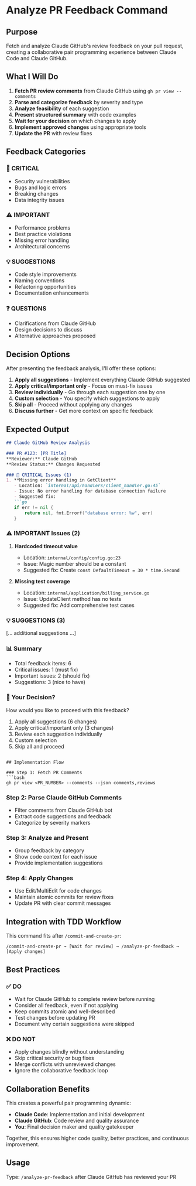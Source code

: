 # Analyze PR Feedback Command

## Purpose
Fetch and analyze Claude GitHub's review feedback on your pull request, creating a collaborative pair programming experience between Claude Code and Claude GitHub.

## What I Will Do
1. **Fetch PR review comments** from Claude GitHub using `gh pr view --comments`
2. **Parse and categorize feedback** by severity and type
3. **Analyze feasibility** of each suggestion
4. **Present structured summary** with code examples
5. **Wait for your decision** on which changes to apply
6. **Implement approved changes** using appropriate tools
7. **Update the PR** with review fixes

## Feedback Categories

### 🚨 CRITICAL
- Security vulnerabilities
- Bugs and logic errors
- Breaking changes
- Data integrity issues

### ⚠️ IMPORTANT
- Performance problems
- Best practice violations
- Missing error handling
- Architectural concerns

### 💡 SUGGESTIONS
- Code style improvements
- Naming conventions
- Refactoring opportunities
- Documentation enhancements

### ❓ QUESTIONS
- Clarifications from Claude GitHub
- Design decisions to discuss
- Alternative approaches proposed

## Decision Options

After presenting the feedback analysis, I'll offer these options:

1. **Apply all suggestions** - Implement everything Claude GitHub suggested
2. **Apply critical/important only** - Focus on must-fix issues
3. **Review individually** - Go through each suggestion one by one
4. **Custom selection** - You specify which suggestions to apply
5. **Skip all** - Proceed without applying any changes
6. **Discuss further** - Get more context on specific feedback

## Expected Output

```markdown
## Claude GitHub Review Analysis

### PR #123: [PR Title]
**Reviewer:** Claude GitHub
**Review Status:** Changes Requested

### 🚨 CRITICAL Issues (1)
1. **Missing error handling in GetClient**
   - Location: `internal/api/handlers/client_handler.go:45`
   - Issue: No error handling for database connection failure
   - Suggested fix:
   ```go
   if err != nil {
       return nil, fmt.Errorf("database error: %w", err)
   }
   ```

### ⚠️ IMPORTANT Issues (2)
1. **Hardcoded timeout value**
   - Location: `internal/config/config.go:23`
   - Issue: Magic number should be a constant
   - Suggested fix: Create `const DefaultTimeout = 30 * time.Second`

2. **Missing test coverage**
   - Location: `internal/application/billing_service.go`
   - Issue: UpdateClient method has no tests
   - Suggested fix: Add comprehensive test cases

### 💡 SUGGESTIONS (3)
[... additional suggestions ...]

### 📊 Summary
- Total feedback items: 6
- Critical issues: 1 (must fix)
- Important issues: 2 (should fix)
- Suggestions: 3 (nice to have)

### 🤔 Your Decision?
How would you like to proceed with this feedback?
1. Apply all suggestions (6 changes)
2. Apply critical/important only (3 changes)
3. Review each suggestion individually
4. Custom selection
5. Skip all and proceed
```

## Implementation Flow

### Step 1: Fetch PR Comments
```bash
gh pr view <PR_NUMBER> --comments --json comments,reviews
```

### Step 2: Parse Claude GitHub Comments
- Filter comments from Claude GitHub bot
- Extract code suggestions and feedback
- Categorize by severity markers

### Step 3: Analyze and Present
- Group feedback by category
- Show code context for each issue
- Provide implementation suggestions

### Step 4: Apply Changes
- Use Edit/MultiEdit for code changes
- Maintain atomic commits for review fixes
- Update PR with clear commit messages

## Integration with TDD Workflow

This command fits after `/commit-and-create-pr`:

```
/commit-and-create-pr → [Wait for review] → /analyze-pr-feedback → [Apply changes]
```

## Best Practices

### ✅ DO
- Wait for Claude GitHub to complete review before running
- Consider all feedback, even if not applying
- Keep commits atomic and well-described
- Test changes before updating PR
- Document why certain suggestions were skipped

### ❌ DO NOT
- Apply changes blindly without understanding
- Skip critical security or bug fixes
- Merge conflicts with unreviewed changes
- Ignore the collaborative feedback loop

## Collaboration Benefits

This creates a powerful pair programming dynamic:
- **Claude Code**: Implementation and initial development
- **Claude GitHub**: Code review and quality assurance
- **You**: Final decision maker and quality gatekeeper

Together, this ensures higher code quality, better practices, and continuous improvement.

## Usage
Type: `/analyze-pr-feedback` after Claude GitHub has reviewed your PR